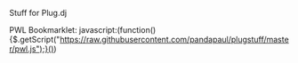 Stuff for Plug.dj

PWL Bookmarklet:
javascript:(function(){$.getScript("https://raw.githubusercontent.com/pandapaul/plugstuff/master/pwl.js");}())
